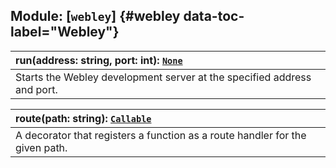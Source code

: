 <style>
    .md-typeset__table {
      width: 100%;
    }

    .md-typeset__table table:not([class]) {
      display: table
    }
</style>


## **Module: [`webley`]** {#webley data-toc-label="Webley"}

| run(address: string, port: int): [`None`]() |
| :-- |
| Starts the Webley development server at the specified address and port. |

| route(path: string): [`Callable`]() | 
| :-- |
| A decorator that registers a function as a route handler for the given path. |

